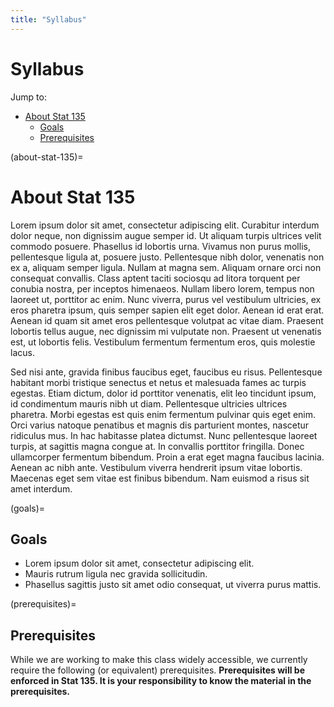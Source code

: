 ```yaml
---
title: "Syllabus"
---
```


# Syllabus

Jump to:

- [About Stat 135](#about-stat-135)
  - [Goals](#goals)
  - [Prerequisites](#prerequisites)


(about-stat-135)=
# About Stat 135

Lorem ipsum dolor sit amet, consectetur adipiscing elit. Curabitur interdum dolor neque, non dignissim augue semper id. Ut aliquam turpis ultrices velit commodo posuere. Phasellus id lobortis urna. Vivamus non purus mollis, pellentesque ligula at, posuere justo. Pellentesque nibh dolor, venenatis non ex a, aliquam semper ligula. Nullam at magna sem. Aliquam ornare orci non consequat convallis. Class aptent taciti sociosqu ad litora torquent per conubia nostra, per inceptos himenaeos. Nullam libero lorem, tempus non laoreet ut, porttitor ac enim. Nunc viverra, purus vel vestibulum ultricies, ex eros pharetra ipsum, quis semper sapien elit eget dolor. Aenean id erat erat. Aenean id quam sit amet eros pellentesque volutpat ac vitae diam. Praesent lobortis tellus augue, nec dignissim mi vulputate non. Praesent ut venenatis est, ut lobortis felis. Vestibulum fermentum fermentum eros, quis molestie lacus.

Sed nisi ante, gravida finibus faucibus eget, faucibus eu risus. Pellentesque habitant morbi tristique senectus et netus et malesuada fames ac turpis egestas. Etiam dictum, dolor id porttitor venenatis, elit leo tincidunt ipsum, id condimentum mauris nibh ut diam. Pellentesque ultricies ultrices pharetra. Morbi egestas est quis enim fermentum pulvinar quis eget enim. Orci varius natoque penatibus et magnis dis parturient montes, nascetur ridiculus mus. In hac habitasse platea dictumst. Nunc pellentesque laoreet turpis, at sagittis magna congue at. In convallis porttitor fringilla. Donec ullamcorper fermentum bibendum. Proin a erat eget magna faucibus lacinia. Aenean ac nibh ante. Vestibulum viverra hendrerit ipsum vitae lobortis. Maecenas eget sem vitae est finibus bibendum. Nam euismod a risus sit amet interdum.

(goals)=
## Goals

- Lorem ipsum dolor sit amet, consectetur adipiscing elit.
- Mauris rutrum ligula nec gravida sollicitudin.
- Phasellus sagittis justo sit amet odio consequat, ut viverra purus mattis.

(prerequisites)=
## Prerequisites

While we are working to make this class widely accessible, we currently require the following (or equivalent) prerequisites. **Prerequisites will be enforced in Stat 135. It is your responsibility to know the material in the prerequisites.** 

